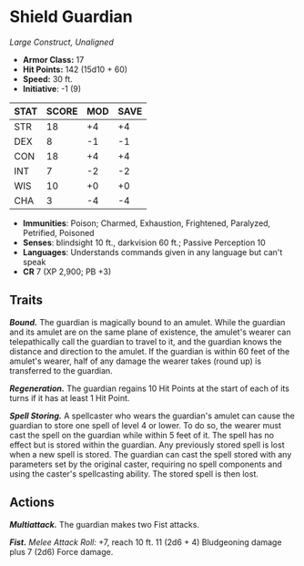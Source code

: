 # Shield Guardian

*Large Construct, Unaligned*

- **Armor Class:** 17
- **Hit Points:** 142 (15d10 + 60)
- **Speed:** 30 ft.
- **Initiative**: -1 (9)

|STAT|SCORE|MOD|SAVE|
| --- | --- | --- | ---- |
| STR | 18 | +4 | +4 |
| DEX | 8 | -1 | -1 |
| CON | 18 | +4 | +4 |
| INT | 7 | -2 | -2 |
| WIS | 10 | +0 | +0 |
| CHA | 3 | -4 | -4 |

- **Immunities**: Poison; Charmed, Exhaustion, Frightened, Paralyzed, Petrified, Poisoned
- **Senses**: blindsight 10 ft., darkvision 60 ft.; Passive Perception 10
- **Languages**: Understands commands given in any language but can't speak
- **CR** 7 (XP 2,900; PB +3)

## Traits

***Bound.*** The guardian is magically bound to an amulet. While the guardian and its amulet are on the same plane of existence, the amulet's wearer can telepathically call the guardian to travel to it, and the guardian knows the distance and direction to the amulet. If the guardian is within 60 feet of the amulet's wearer, half of any damage the wearer takes (round up) is transferred to the guardian.

***Regeneration.*** The guardian regains 10 Hit Points at the start of each of its turns if it has at least 1 Hit Point.

***Spell Storing.*** A spellcaster who wears the guardian's amulet can cause the guardian to store one spell of level 4 or lower. To do so, the wearer must cast the spell on the guardian while within 5 feet of it. The spell has no effect but is stored within the guardian. Any previously stored spell is lost when a new spell is stored. The guardian can cast the spell stored with any parameters set by the original caster, requiring no spell components and using the caster's spellcasting ability. The stored spell is then lost.


## Actions

***Multiattack.*** The guardian makes two Fist attacks.

***Fist.*** *Melee Attack Roll:* +7, reach 10 ft. 11 (2d6 + 4) Bludgeoning damage plus 7 (2d6) Force damage.

